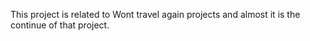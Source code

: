 This project is related to Wont travel again projects and almost it is the continue of that project.
